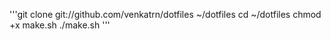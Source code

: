 '''git clone git://github.com/venkatrn/dotfiles ~/dotfiles
cd ~/dotfiles
chmod +x make.sh
./make.sh
'''
